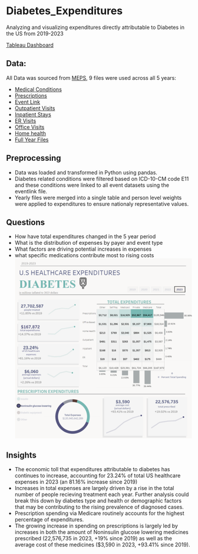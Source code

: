 # Diabetes_Expenditures
Analyzing and visualizing expenditures directly attributable to Diabetes in the US from 2019-2023 

[Tableau Dashboard](https://public.tableau.com/app/profile/carson.bruno/viz/diabetes_expenditure_dashboard/Dashboard1)
## Data:

All Data was sourced from [MEPS](https://meps.ahrq.gov/data_stats/download_data_files.jsp), 9 files were used across all 5 years:
- [Medical Conditions](https://meps.ahrq.gov/data_stats/download_data_files_results.jsp?cboDataYear=All&cboDataTypeY=1%2CHousehold+Full+Year+File&buttonYearandDataType=Search&cboPufNumber=All&SearchTitle=Medical+Conditions)
- [Prescriptions](https://meps.ahrq.gov/data_stats/download_data_files_results.jsp?cboDataYear=All&cboDataTypeY=2%2CHousehold+Event+File&buttonYearandDataType=Search&cboPufNumber=All&SearchTitle=Prescribed+Medicines)
- [Event Link](https://meps.ahrq.gov/data_stats/download_data_files_results.jsp?cboDataYear=All&cboDataTypeY=2%2CHousehold+Event+File&buttonYearandDataType=Search&cboPufNumber=All&SearchTitle=Appendix+to+MEPS)
- [Outpatient Visits](https://meps.ahrq.gov/data_stats/download_data_files_results.jsp?cboDataYear=All&cboDataTypeY=2%2CHousehold+Event+File&buttonYearandDataType=Search&cboPufNumber=All&SearchTitle=Outpatient+Visits)
- [Inpatient Stays](https://meps.ahrq.gov/data_stats/download_data_files_results.jsp?cboDataYear=All&cboDataTypeY=2%2CHousehold+Event+File&buttonYearandDataType=Search&cboPufNumber=All&SearchTitle=Hospital+Inpatient+Stays)
- [ER Visits](https://meps.ahrq.gov/data_stats/download_data_files_results.jsp?cboDataYear=All&cboDataTypeY=2%2CHousehold+Event+File&buttonYearandDataType=Search&cboPufNumber=All&SearchTitle=Emergency+Room+Visits)
- [Office Visits](https://meps.ahrq.gov/data_stats/download_data_files_results.jsp?cboDataYear=All&cboDataTypeY=2%2CHousehold+Event+File&buttonYearandDataType=Search&cboPufNumber=All&SearchTitle=Office-Based+Medical+Provider+Visits)
- [Home health](https://meps.ahrq.gov/data_stats/download_data_files_results.jsp?cboDataYear=All&cboDataTypeY=2%2CHousehold+Event+File&buttonYearandDataType=Search&cboPufNumber=All&SearchTitle=Home+Health)
- [Full Year Files](https://meps.ahrq.gov/data_stats/download_data_files_results.jsp?cboDataYear=All&cboDataTypeY=1%2CHousehold+Full+Year+File&buttonYearandDataType=Search&cboPufNumber=All&SearchTitle=Consolidated+Data)

## Preprocessing

- Data was loaded and transformed in Python using pandas.
- Diabetes related conditions were filtered based on ICD-10-CM code E11 and these conditions were linked to all event datasets using the eventlink file.
- Yearly files were merged into a single table and person level weights were applied to expenditures to ensure nationaly representative values.

## Questions

- How have total expenditures changed in the 5 year period
- What is the distribution of expenses by payer and event type
- What factors are driving potential increases in expenses
- what specific medications contribute most to rising costs
![screen](https://github.com/Carson-Bruno/Diabetes_Expenditures/blob/main/complete_dashboard.png)

## Insights
- The economic toll that expenditures attributable to diabetes has continues to increase, accounting for 23.24% of total US healthcare expenses in 2023 (an 81.16% increase since 2019)
- Increases in total expenses are largely driven by a rise in the total number of people recieving treatment each year. Further analysis could break this down by diabetes type and health or demographic factors that may be contributing to the rising prevalence of diagnosed cases.  
- Prescription spending via Medicare routinely accounts for the highest percentage of expenditures.
- The growing increase in spending on prescriptions is largely led by increases in both the amount of Noninsulin glucose lowering medicines prescribed (22,576,735 in 2023, +19% since 2019) as well as the average cost of these medicines ($3,590 in 2023, +93.41% since 2019).

